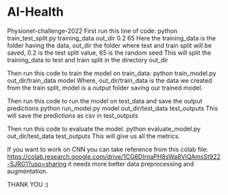 # AI-Health
Physionet-challenge-2022
First run this line of code:
python train_test_split.py training_data out_dir 0.2 65
Here the training_data is the folder having the data, out_dir the folder where test and train split will be saved, 0.2 is the test split value, 65 is the random seed
This will split the training_data to test and train split in the directory out_dir

Then run this code to train the model on train_data:
python train_model.py out_dir/train_data model
Where, out_dir/train_data is the data we created from the train split, model is a output folder saving our trained model.

Then run this code to run the model on test_data and save the output predictions
python run_model.py model out_dir/test_data test_outputs
This will save the predictions as csv in test_outputs

Then run this code to evaluate the model.
python evaluate_model.py out_dir/test_data test_outputs
This will give us all the metrics.



If you want to work on CNN you can take reference from this colab file: https://colab.research.google.com/drive/1CG6DIrnaPH8sWa8VlQAmsSt922-SJRG1?usp=sharing
it needs more better data preprocessing and augmentation.

THANK YOU :) 
